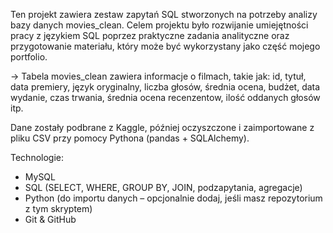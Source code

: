 Ten projekt zawiera zestaw zapytań SQL stworzonych na potrzeby analizy bazy danych movies_clean. Celem projektu było rozwijanie umiejętności pracy z językiem SQL poprzez praktyczne zadania analityczne oraz przygotowanie materiału, który może być wykorzystany jako część mojego portfolio.

-> Tabela movies_clean zawiera informacje o filmach, takie jak: id, tytuł, data premiery, język oryginalny, liczba głosów, średnia ocena, budżet, data wydanie, czas trwania, średnia ocena recenzentow, ilość oddanych głosów itp.

Dane zostały podbrane z Kaggle, później oczyszczone i zaimportowane z pliku CSV przy pomocy Pythona (pandas + SQLAlchemy).

Technologie:
- MySQL
- SQL (SELECT, WHERE, GROUP BY, JOIN, podzapytania, agregacje)
- Python (do importu danych – opcjonalnie dodaj, jeśli masz repozytorium z tym skryptem)
- Git & GitHub
